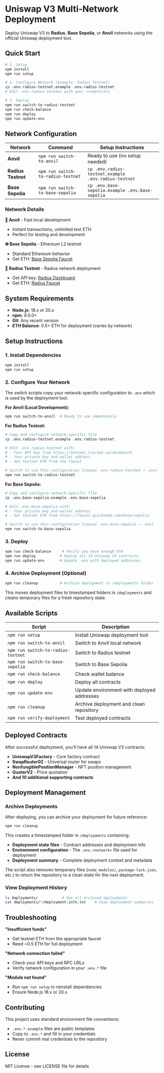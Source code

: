 # Uniswap V3 Multi-Network Deployment

Deploy Uniswap V3 to **Radius**, **Base Sepolia**, or **Anvil** networks using the official Uniswap deployment tool.

## Quick Start

```bash
# 1. Setup
npm install
npm run setup

# 2. Configure Network (example: Radius Testnet)
cp .env.radius-testnet.example .env.radius-testnet
# Edit .env.radius-testnet with your credentials

# 3. Deploy
npm run switch-to-radius-testnet
npm run check-balance
npm run deploy
npm run update-env
```

## Network Configuration

| Network            | Command                            | Setup Instructions                                   |
| ------------------ | ---------------------------------- | ---------------------------------------------------- |
| **Anvil**          | `npm run switch-to-anvil`          | Ready to use (no setup needed)                       |
| **Radius Testnet** | `npm run switch-to-radius-testnet` | `cp .env.radius-testnet.example .env.radius-testnet` |
| **Base Sepolia**   | `npm run switch-to-base-sepolia`   | `cp .env.base-sepolia.example .env.base-sepolia`     |

### Network Details

**🔧 Anvil** - Fast local development

- Instant transactions, unlimited test ETH
- Perfect for testing and development

**🌐 Base Sepolia** - Ethereum L2 testnet

- Standard Ethereum behavior
- Get ETH: [Base Sepolia Faucet](https://faucet.quicknode.com/base/sepolia)

**🚀 Radius Testnet** - Radius network deployment

- Get API key: [Radius Dashboard](https://testnet.tryradi.us/dashboard)
- Get ETH: [Radius Faucet](https://testnet.tryradi.us/dashboard/faucet)

## System Requirements

- **Node.js**: 18.x or 20.x
- **npm**: 9.0.0+
- **Git**: Any recent version
- **ETH Balance**: 0.5+ ETH for deployment (varies by network)

## Setup Instructions

### 1. Install Dependencies

```bash
npm install
npm run setup
```

### 2. Configure Your Network

The switch scripts copy your network-specific configuration to `.env` which is used by the deployment tool.

**For Anvil (Local Development):**

```bash
npm run switch-to-anvil  # Ready to use immediately
```

**For Radius Testnet:**

```bash
# Copy and configure network-specific file
cp .env.radius-testnet.example .env.radius-testnet

# Edit .env.radius-testnet with:
# - Your API key from https://testnet.tryradi.us/dashboard
# - Your private key and wallet address
# - Get testnet ETH from the faucet

# Switch to use this configuration (copies .env.radius-testnet → .env)
npm run switch-to-radius-testnet
```

**For Base Sepolia:**

```bash
# Copy and configure network-specific file
cp .env.base-sepolia.example .env.base-sepolia

# Edit .env.base-sepolia with:
# - Your private key and wallet address
# - Get testnet ETH from https://faucet.quicknode.com/base/sepolia

# Switch to use this configuration (copies .env.base-sepolia → .env)
npm run switch-to-base-sepolia
```

### 3. Deploy

```bash
npm run check-balance     # Verify you have enough ETH
npm run deploy           # Deploy all 14 Uniswap V3 contracts
npm run update-env       # Update .env with deployed addresses
```

### 4. Archive Deployment (Optional)

```bash
npm run cleanup          # Archive deployment to /deployments folder
```

This moves deployment files to timestamped folders in `/deployments` and cleans temporary files for a fresh repository state.

## Available Scripts

| Script                             | Description                                |
| ---------------------------------- | ------------------------------------------ |
| `npm run setup`                    | Install Uniswap deployment tool            |
| `npm run switch-to-anvil`          | Switch to Anvil local network              |
| `npm run switch-to-radius-testnet` | Switch to Radius testnet                   |
| `npm run switch-to-base-sepolia`   | Switch to Base Sepolia                     |
| `npm run check-balance`            | Check wallet balance                       |
| `npm run deploy`                   | Deploy all contracts                       |
| `npm run update-env`               | Update environment with deployed addresses |
| `npm run cleanup`                  | Archive deployment and clean repository    |
| `npm run verify-deployment`        | Test deployed contracts                    |

## Deployed Contracts

After successful deployment, you'll have all 14 Uniswap V3 contracts:

- **UniswapV3Factory** - Core factory contract
- **SwapRouter02** - Universal router for swaps
- **NonfungiblePositionManager** - NFT position management
- **QuoterV2** - Price quotation
- **And 10 additional supporting contracts**

## Deployment Management

### Archive Deployments

After deploying, you can archive your deployment for future reference:

```bash
npm run cleanup
```

This creates a timestamped folder in `/deployments` containing:

- **Deployment state files** - Contract addresses and deployment info
- **Environment configuration** - The `.env.<network>` file used for deployment
- **Deployment summary** - Complete deployment context and metadata

The script also removes temporary files (`node_modules/`, `package-lock.json`, etc.) to return the repository to a clean state for the next deployment.

### View Deployment History

```bash
ls deployments/           # See all archived deployments
cat deployments/*/deployment-info.txt    # View deployment summaries
```

## Troubleshooting

**"Insufficient funds"**

- Get testnet ETH from the appropriate faucet
- Need ~0.5 ETH for full deployment

**"Network connection failed"**

- Check your API keys and RPC URLs
- Verify network configuration in your `.env.*` file

**"Module not found"**

- Run `npm run setup` to reinstall dependencies
- Ensure Node.js 18.x or 20.x

## Contributing

This project uses standard environment file conventions:

- `.env.*.example` files are public templates
- Copy to `.env.*` and fill in your credentials
- Never commit real credentials to the repository

## License

MIT License - see LICENSE file for details
